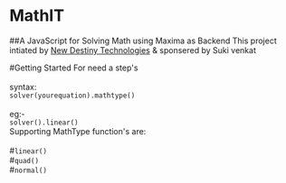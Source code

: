 # MathIT
##A JavaScript for Solving Math using Maxima as  Backend
This project intiated by [New Destiny Technologies](http://newdestiny.in) & sponsered by Suki venkat 


#Getting Started
For need a step's <br> <br>
   syntax: <br>
      `solver(yourequation).mathtype()` <br> <br>
eg:- <br>
   `solver().linear()` <br>
   Supporting MathType function's are: <br>
   <br>
   #`linear()` <br>
   #`quad()` <br>
   #`normal()` <br>
  


